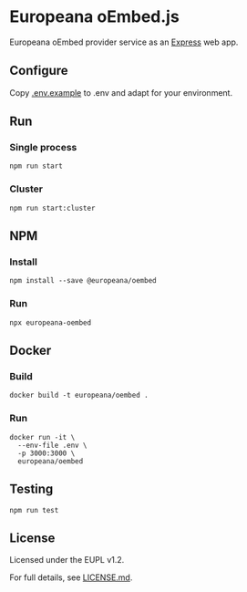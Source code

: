 # Europeana oEmbed.js

Europeana oEmbed provider service as an [Express](https://expressjs.com/) web
app.

## Configure

Copy [.env.example](.env.example) to .env and
adapt for your environment.

## Run

### Single process

```
npm run start
```

### Cluster

```
npm run start:cluster
```

## NPM

### Install

```
npm install --save @europeana/oembed
```

### Run

```
npx europeana-oembed
```

## Docker

### Build

```
docker build -t europeana/oembed .
```

### Run

```
docker run -it \
  --env-file .env \
  -p 3000:3000 \
  europeana/oembed
```

## Testing

```
npm run test
```

## License

Licensed under the EUPL v1.2.

For full details, see [LICENSE.md](LICENSE.md).
